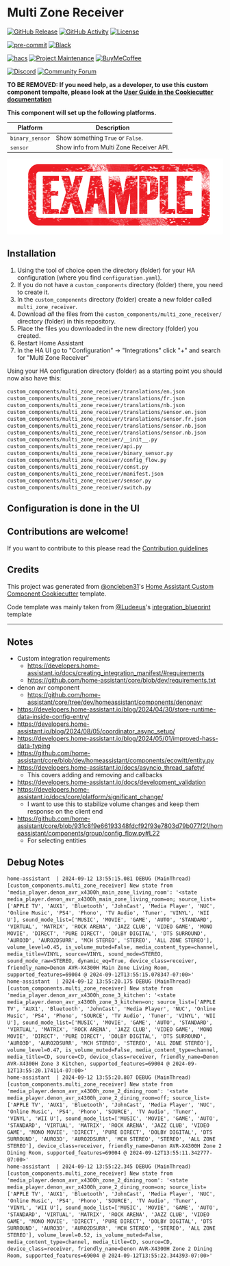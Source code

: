 # Multi Zone Receiver

[![GitHub Release][releases-shield]][releases]
[![GitHub Activity][commits-shield]][commits]
[![License][license-shield]](LICENSE)

[![pre-commit][pre-commit-shield]][pre-commit]
[![Black][black-shield]][black]

[![hacs][hacsbadge]][hacs]
[![Project Maintenance][maintenance-shield]][user_profile]
[![BuyMeCoffee][buymecoffeebadge]][buymecoffee]

[![Discord][discord-shield]][discord]
[![Community Forum][forum-shield]][forum]

**TO BE REMOVED: If you need help, as a developer, to use this custom component tempalte,
please look at the [User Guide in the Cookiecutter documentation](https://cookiecutter-homeassistant-custom-component.readthedocs.io/en/stable/quickstart.html)**

**This component will set up the following platforms.**

| Platform        | Description                             |
| --------------- | --------------------------------------- |
| `binary_sensor` | Show something `True` or `False`.       |
| `sensor`        | Show info from Multi Zone Receiver API. |

![example][exampleimg]

## Installation

1. Using the tool of choice open the directory (folder) for your HA configuration (where you find `configuration.yaml`).
2. If you do not have a `custom_components` directory (folder) there, you need to create it.
3. In the `custom_components` directory (folder) create a new folder called `multi_zone_receiver`.
4. Download _all_ the files from the `custom_components/multi_zone_receiver/` directory (folder) in this repository.
5. Place the files you downloaded in the new directory (folder) you created.
6. Restart Home Assistant
7. In the HA UI go to "Configuration" -> "Integrations" click "+" and search for "Multi Zone Receiver"

Using your HA configuration directory (folder) as a starting point you should now also have this:

```text
custom_components/multi_zone_receiver/translations/en.json
custom_components/multi_zone_receiver/translations/fr.json
custom_components/multi_zone_receiver/translations/nb.json
custom_components/multi_zone_receiver/translations/sensor.en.json
custom_components/multi_zone_receiver/translations/sensor.fr.json
custom_components/multi_zone_receiver/translations/sensor.nb.json
custom_components/multi_zone_receiver/translations/sensor.nb.json
custom_components/multi_zone_receiver/__init__.py
custom_components/multi_zone_receiver/api.py
custom_components/multi_zone_receiver/binary_sensor.py
custom_components/multi_zone_receiver/config_flow.py
custom_components/multi_zone_receiver/const.py
custom_components/multi_zone_receiver/manifest.json
custom_components/multi_zone_receiver/sensor.py
custom_components/multi_zone_receiver/switch.py
```

## Configuration is done in the UI

<!---->

## Contributions are welcome!

If you want to contribute to this please read the [Contribution guidelines](CONTRIBUTING.md)

## Credits

This project was generated from [@oncleben31](https://github.com/oncleben31)'s [Home Assistant Custom Component Cookiecutter](https://github.com/oncleben31/cookiecutter-homeassistant-custom-component) template.

Code template was mainly taken from [@Ludeeus](https://github.com/ludeeus)'s [integration_blueprint][integration_blueprint] template

---

[integration_blueprint]: https://github.com/custom-components/integration_blueprint
[black]: https://github.com/psf/black
[black-shield]: https://img.shields.io/badge/code%20style-black-000000.svg?style=for-the-badge
[buymecoffee]: https://www.buymeacoffee.com/jzucker2
[buymecoffeebadge]: https://img.shields.io/badge/buy%20me%20a%20coffee-donate-yellow.svg?style=for-the-badge
[commits-shield]: https://img.shields.io/github/commit-activity/y/jzucker2/multi-zone-receiver.svg?style=for-the-badge
[commits]: https://github.com/jzucker2/multi-zone-receiver/commits/main
[hacs]: https://hacs.xyz
[hacsbadge]: https://img.shields.io/badge/HACS-Custom-orange.svg?style=for-the-badge
[discord]: https://discord.gg/Qa5fW2R
[discord-shield]: https://img.shields.io/discord/330944238910963714.svg?style=for-the-badge
[exampleimg]: example.png
[forum-shield]: https://img.shields.io/badge/community-forum-brightgreen.svg?style=for-the-badge
[forum]: https://community.home-assistant.io/
[license-shield]: https://img.shields.io/github/license/jzucker2/multi-zone-receiver.svg?style=for-the-badge
[maintenance-shield]: https://img.shields.io/badge/maintainer-%40jzucker2-blue.svg?style=for-the-badge
[pre-commit]: https://github.com/pre-commit/pre-commit
[pre-commit-shield]: https://img.shields.io/badge/pre--commit-enabled-brightgreen?style=for-the-badge
[releases-shield]: https://img.shields.io/github/release/jzucker2/multi-zone-receiver.svg?style=for-the-badge
[releases]: https://github.com/jzucker2/multi-zone-receiver/releases
[user_profile]: https://github.com/jzucker2

## Notes

- Custom integration requirements
  - https://developers.home-assistant.io/docs/creating_integration_manifest/#requirements
  - https://github.com/home-assistant/core/blob/dev/requirements.txt
- denon avr component
  - https://github.com/home-assistant/core/tree/dev/homeassistant/components/denonavr
- https://developers.home-assistant.io/blog/2024/04/30/store-runtime-data-inside-config-entry/
- https://developers.home-assistant.io/blog/2024/08/05/coordinator_async_setup/
- https://developers.home-assistant.io/blog/2024/05/01/improved-hass-data-typing
- https://github.com/home-assistant/core/blob/dev/homeassistant/components/ecowitt/entity.py
- https://developers.home-assistant.io/docs/asyncio_thread_safety/
  - This covers adding and removing and callbacks
- https://developers.home-assistant.io/docs/development_validation
- https://developers.home-assistant.io/docs/core/platform/significant_change/
  - I want to use this to stabilize volume changes and keep them response on the client end
- https://github.com/home-assistant/core/blob/931c8f9e66193348fdcf92f93e7803d79b077f2f/homeassistant/components/group/config_flow.py#L22
  - For selecting entities

## Debug Notes

```
home-assistant  | 2024-09-12 13:55:15.081 DEBUG (MainThread) [custom_components.multi_zone_receiver] New state from 'media_player.denon_avr_x4300h_main_zone_living_room': '<state media_player.denon_avr_x4300h_main_zone_living_room=on; source_list=['APPLE TV', 'AUX1', 'Bluetooth', 'JohnCast', 'Media Player', 'NUC', 'Online Music', 'PS4', 'Phono', 'TV Audio', 'Tuner', 'VINYL', 'WII U'], sound_mode_list=['MUSIC', 'MOVIE', 'GAME', 'AUTO', 'STANDARD', 'VIRTUAL', 'MATRIX', 'ROCK ARENA', 'JAZZ CLUB', 'VIDEO GAME', 'MONO MOVIE', 'DIRECT', 'PURE DIRECT', 'DOLBY DIGITAL', 'DTS SURROUND', 'AURO3D', 'AURO2DSURR', 'MCH STEREO', 'STEREO', 'ALL ZONE STEREO'], volume_level=0.45, is_volume_muted=False, media_content_type=channel, media_title=VINYL, source=VINYL, sound_mode=STEREO, sound_mode_raw=STEREO, dynamic_eq=True, device_class=receiver, friendly_name=Denon AVR-X4300H Main Zone Living Room, supported_features=69004 @ 2024-09-12T13:55:15.078347-07:00>'
home-assistant  | 2024-09-12 13:55:20.175 DEBUG (MainThread) [custom_components.multi_zone_receiver] New state from 'media_player.denon_avr_x4300h_zone_3_kitchen': '<state media_player.denon_avr_x4300h_zone_3_kitchen=on; source_list=['APPLE TV', 'AUX1', 'Bluetooth', 'JohnCast', 'Media Player', 'NUC', 'Online Music', 'PS4', 'Phono', 'SOURCE', 'TV Audio', 'Tuner', 'VINYL', 'WII U'], sound_mode_list=['MUSIC', 'MOVIE', 'GAME', 'AUTO', 'STANDARD', 'VIRTUAL', 'MATRIX', 'ROCK ARENA', 'JAZZ CLUB', 'VIDEO GAME', 'MONO MOVIE', 'DIRECT', 'PURE DIRECT', 'DOLBY DIGITAL', 'DTS SURROUND', 'AURO3D', 'AURO2DSURR', 'MCH STEREO', 'STEREO', 'ALL ZONE STEREO'], volume_level=0.47, is_volume_muted=False, media_content_type=channel, media_title=CD, source=CD, device_class=receiver, friendly_name=Denon AVR-X4300H Zone 3 Kitchen, supported_features=69004 @ 2024-09-12T13:55:20.174114-07:00>'
home-assistant  | 2024-09-12 13:55:20.807 DEBUG (MainThread) [custom_components.multi_zone_receiver] New state from 'media_player.denon_avr_x4300h_zone_2_dining_room': '<state media_player.denon_avr_x4300h_zone_2_dining_room=off; source_list=['APPLE TV', 'AUX1', 'Bluetooth', 'JohnCast', 'Media Player', 'NUC', 'Online Music', 'PS4', 'Phono', 'SOURCE', 'TV Audio', 'Tuner', 'VINYL', 'WII U'], sound_mode_list=['MUSIC', 'MOVIE', 'GAME', 'AUTO', 'STANDARD', 'VIRTUAL', 'MATRIX', 'ROCK ARENA', 'JAZZ CLUB', 'VIDEO GAME', 'MONO MOVIE', 'DIRECT', 'PURE DIRECT', 'DOLBY DIGITAL', 'DTS SURROUND', 'AURO3D', 'AURO2DSURR', 'MCH STEREO', 'STEREO', 'ALL ZONE STEREO'], device_class=receiver, friendly_name=Denon AVR-X4300H Zone 2 Dining Room, supported_features=69004 @ 2024-09-12T13:55:11.342777-07:00>'
home-assistant  | 2024-09-12 13:55:22.345 DEBUG (MainThread) [custom_components.multi_zone_receiver] New state from 'media_player.denon_avr_x4300h_zone_2_dining_room': '<state media_player.denon_avr_x4300h_zone_2_dining_room=on; source_list=['APPLE TV', 'AUX1', 'Bluetooth', 'JohnCast', 'Media Player', 'NUC', 'Online Music', 'PS4', 'Phono', 'SOURCE', 'TV Audio', 'Tuner', 'VINYL', 'WII U'], sound_mode_list=['MUSIC', 'MOVIE', 'GAME', 'AUTO', 'STANDARD', 'VIRTUAL', 'MATRIX', 'ROCK ARENA', 'JAZZ CLUB', 'VIDEO GAME', 'MONO MOVIE', 'DIRECT', 'PURE DIRECT', 'DOLBY DIGITAL', 'DTS SURROUND', 'AURO3D', 'AURO2DSURR', 'MCH STEREO', 'STEREO', 'ALL ZONE STEREO'], volume_level=0.52, is_volume_muted=False, media_content_type=channel, media_title=CD, source=CD, device_class=receiver, friendly_name=Denon AVR-X4300H Zone 2 Dining Room, supported_features=69004 @ 2024-09-12T13:55:22.344393-07:00>'
```
